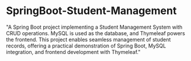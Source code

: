 # SpringBoot-Student-Management
"A Spring Boot project implementing a Student Management System with CRUD operations. MySQL is used as the database, and Thymeleaf powers the frontend. This project enables seamless management of student records, offering a practical demonstration of Spring Boot, MySQL integration, and frontend development with Thymeleaf."
